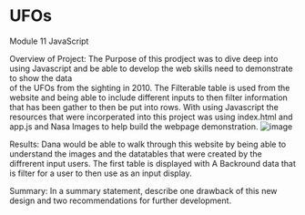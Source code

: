# UFOs

Module 11 JavaScript 

Overview of Project:
The Purpose of this prodject was to dive deep into using Javascript and be able to develop the web skills need to demonstrate to show the data  
of the UFOs from the sighting in 2010. The Filterable table is used from the website and being able to include different inputs to then filter information that has 
been gather to then be put into rows. With using Javascript the resources that were incorperated into this project was using index.html and app.js and Nasa Images to 
help build the webpage demonstration. 
![image](https://user-images.githubusercontent.com/95897182/158081099-e5ef3651-9077-4c52-b5bb-df35ef91f5cf.png)
































Results:
Dana would be able to walk through this website by being able to understand the images and the datatables that were created by the diffrerent input users. 
The first table is displayed with A Backround data that is filter for a user to then use as an input display. 

Summary: In a summary statement, describe one drawback of this new design and two recommendations for further development.
